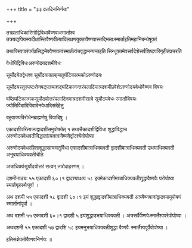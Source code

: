 +++
title = "३३ व्रतदिननिर्णयः"

+++

तत्रव्रताधिकारिणोद्विविधावैष्णवाःस्मार्ताश्व तत्रयद्यपियस्यदीक्षास्तिवैष्णवीत्यादिलक्षणयुक्तावैष्णवास्तद्भिन्नाःस्मार्ताइतिमहानिबन्धेषूक्तं

तथापिस्वपारंपर्यप्रसिद्धमेववैष्णवत्वंस्मार्तत्वंचवृद्धामन्यन्तइति सिन्धूक्तमेवसर्वदेशेसर्वशिष्टपरिगृहीतंप्रचरति

वेधोपिद्विविधःअरुनोदयदशमीवेधः

सूर्योदयेतद्वेधश्व सूर्योदयात्प्राक्‌चतुर्घटिकात्मकोऽरुणोदयः

सूर्योदयस्तुस्पष्टःतेनषट्‌पञ्चाशद्‌घटिकानन्तरंपलादिमात्रदशमीप्रवेशेऽरुणोदयवेधोवैष्णव विषयः

षष्ठिघटिकात्मकसूर्योदयोत्तरंपलादिनमात्रदशमीसत्वे सूर्योदयवेधः स्मार्ताविषयः ज्योतिर्विदादिविवादेनवेधादिसंदेहेतु

बहुवाक्यविरोधेनब्राह्मणेषु विवादिषु ।  

एकादशींपरित्यज्यद्वादशीसमुपोषयेत् १ तथाचैकादशीद्विविधा शुद्धांविद्धाच अरुणोदयवेधवतीविद्धातांत्यक्त्वावैष्णवैर्द्वादश्येवोपोष्या

अरुणोदयवेधरहिताशुद्धासाचचतुर्विधा एकादशीमात्राधिक्यवती द्वादशीमात्राधिक्यवती उभयाधिक्यवती अनुबयाधिक्यवतीचेति

अत्राधिक्यंसूर्योदयोत्तरं सत्वम् तत्रोदाहरणम् ।

दशमीनाड्यः ५५ एकादशी ६०।१ द्वादश्याःक्षय ५८ इयमेकादशीमात्राधिक्यवतीशुद्धावैष्णवैः परोपोष्या स्मार्तगृहस्थैःपूर्वा ।

अथ दशमी ५५ एकादशी ५८ द्वादशी ६०।१ इयं शुद्धाद्वादशीमात्राधिक्यवती अत्रवैष्णवानांद्वादश्यामुपोषणं स्मार्तानांपूर्वा ।

अथ दशमी ५५ एकादशी ६०।१ द्वादशी ५ इयंशुद्धाउभयाधिक्यवती । अत्रसर्वैर्वैष्णवेःस्मार्तैश्वपरेवोपोष्या ।

अथदशमी ५५ एकादशी ५७ द्वादशि ५८ इयमनुभयाधिक्यवतीशुद्धा वैष्णवैः स्मार्तैश्वपूर्वैवोपोष्या ।

इतिसंक्षेपतोवैष्णवनिर्णयः ॥
